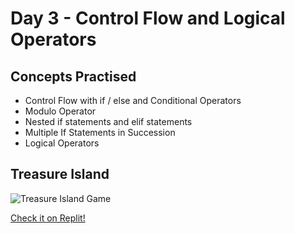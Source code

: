 <h1>Day 3 - Control Flow and Logical Operators</h1>
<h2>Concepts Practised</h2>
<ul><li>Control Flow with if / else and Conditional Operators</li>
<li>Modulo  Operator</li>
<li>Nested if statements and elif statements</li>
<li>Multiple If Statements in Succession</li>
<li>Logical Operators</li></ul>
<h2>Treasure Island</h2>
<img src="https://user-images.githubusercontent.com/98851253/154304693-a3aa3a5a-e8f3-46b8-bcea-6f0884aad99c.gif" alt="Treasure Island Game">

<a href="https://replit.com/@paolaboscagin/Game-The-treasure-Island?v=1">Check it on Replit!</a>
